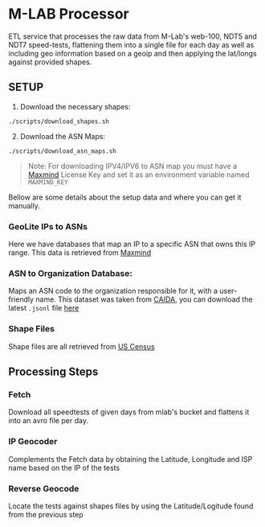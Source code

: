 # M-LAB Processor

ETL service that processes the raw data from M-Lab's web-100, NDT5 and NDT7 speed-tests, flattening them into a single file for each day as well as including geo information based on a geoip and then applying the lat/longs against provided shapes.

## SETUP

1. Download the necessary shapes:

`./scripts/download_shapes.sh`

2. Download the ASN Maps:

`./scripts/download_asn_maps.sh`

>Note: For downloading IPV4/IPV6 to ASN map you must have a [Maxmind](https://www.maxmind.com/) License Key and set it as an environment variable named `MAXMIND_KEY`


Bellow are some details about the setup data and where you can get it manually.

### GeoLite IPs to ASNs

Here we have databases that map an IP to a specific ASN that owns this IP range.
This data is retrieved from [Maxmind](https://www.maxmind.com/)


### ASN to Organization Database:

Maps an ASN code to the organization responsible for it, with a user-friendly name.
This dataset was taken from [CAIDA](https://www.caida.org/), you can download the latest `.jsonl` file [here](https://publicdata.caida.org/datasets/as-organizations/)


### Shape Files

Shape files are all retrieved from [US Census](https://www2.census.gov/geo/tiger/TIGER2021/)



## Processing Steps

### Fetch

Download all speedtests of given days from mlab's bucket and flattens it into an avro file per day.

### IP Geocoder

Complements the Fetch data by obtaining the Latitude, Longitude and ISP name based on the IP of the tests

### Reverse Geocode

Locate the tests against shapes files by using the Latitude/Logitude found from the previous step
